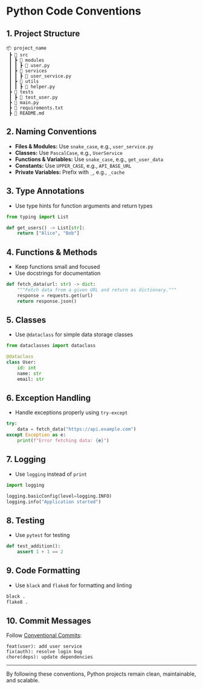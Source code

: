 # Python Code Conventions

## 1. Project Structure

```
📦 project_name
 ┣ 📂 src
 ┃ ┣ 📂 modules
 ┃ ┃ ┣ 📜 user.py
 ┃ ┣ 📂 services
 ┃ ┃ ┣ 📜 user_service.py
 ┃ ┣ 📂 utils
 ┃ ┃ ┣ 📜 helper.py
 ┣ 📂 tests
 ┃ ┣ 📜 test_user.py
 ┣ 📜 main.py
 ┣ 📜 requirements.txt
 ┣ 📜 README.md
```

## 2. Naming Conventions

- **Files & Modules:** Use `snake_case`, e.g., `user_service.py`
- **Classes:** Use `PascalCase`, e.g., `UserService`
- **Functions & Variables:** Use `snake_case`, e.g., `get_user_data`
- **Constants:** Use `UPPER_CASE`, e.g., `API_BASE_URL`
- **Private Variables:** Prefix with `_`, e.g., `_cache`

## 3. Type Annotations

- Use type hints for function arguments and return types

```python
from typing import List

def get_users() -> List[str]:
    return ["Alice", "Bob"]
```

## 4. Functions & Methods

- Keep functions small and focused
- Use docstrings for documentation

```python
def fetch_data(url: str) -> dict:
    """Fetch data from a given URL and return as dictionary."""
    response = requests.get(url)
    return response.json()
```

## 5. Classes

- Use `@dataclass` for simple data storage classes

```python
from dataclasses import dataclass

@dataclass
class User:
    id: int
    name: str
    email: str
```

## 6. Exception Handling

- Handle exceptions properly using `try-except`

```python
try:
    data = fetch_data("https://api.example.com")
except Exception as e:
    print(f"Error fetching data: {e}")
```

## 7. Logging

- Use `logging` instead of `print`

```python
import logging

logging.basicConfig(level=logging.INFO)
logging.info("Application started")
```

## 8. Testing

- Use `pytest` for testing

```python
def test_addition():
    assert 1 + 1 == 2
```

## 9. Code Formatting

- Use `black` and `flake8` for formatting and linting

```bash
black .
flake8 .
```

## 10. Commit Messages

Follow [Conventional Commits](https://www.conventionalcommits.org/):

```
feat(user): add user service
fix(auth): resolve login bug
chore(deps): update dependencies
```

---

By following these conventions, Python projects remain clean, maintainable, and scalable.

